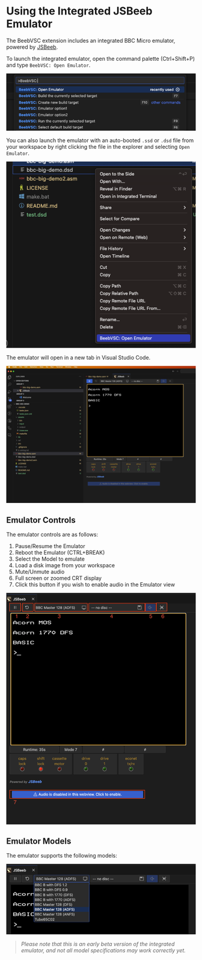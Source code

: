 # Using the Integrated JSBeeb Emulator

The BeebVSC extension includes an integrated BBC Micro emulator, powered by [JSBeeb](https://github.com/mattgodbolt/jsbeeb).

To launch the integrated emulator, open the command palette (Ctrl+Shift+P) and type `BeebVSC: Open Emulator`.

![Screenshot](./images/emulator-palette.png?raw=true)

You can also launch the emulator with an auto-booted `.ssd` or `.dsd` file from your workspace by right clicking the file in the explorer and selecting `Open Emulator`.

![Screenshot](./images/emulator-context-menu.png?raw=true)


The emulator will open in a new tab in Visual Studio Code.

![Screenshot](./images/emulator-view.png?raw=true)

## Emulator Controls

The emulator controls are as follows:

1. Pause/Resume the Emulator
2. Reboot the Emulator (CTRL+BREAK)
3. Select the Model to emulate
4. Load a disk image from your workspace
5. Mute/Unmute audio
6. Full screen or zoomed CRT display
7. Click this button if you wish to enable audio in the Emulator view

![Screenshot](./images/emulator-controls.png?raw=true)

## Emulator Models

The emulator supports the following models:

![Screenshot](./images/emulator-model.png?raw=true)

> _Please note that this is an early beta version of the integrated emulator, and not all model specifications may work correctly yet._

